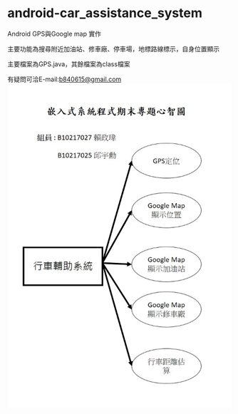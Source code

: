 # android-car_assistance_system
Android GPS與Google map 實作

主要功能為搜尋附近加油站、修車廠、停車場，地標路線標示，自身位置顯示


主要檔案為GPS.java，其餘檔案為class檔案

有疑問可洽E-mail:b840615@gmail.com
![主要功能](https://github.com/lzhengwei/android-car_assistance_system/blob/master/ER%20Diagram.jpg)
